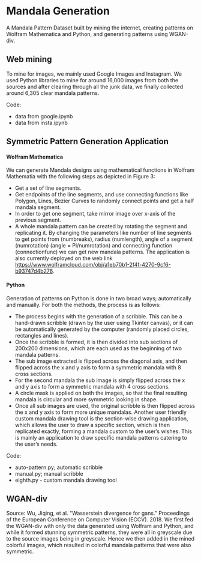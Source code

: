 # Mandala Generation
A Mandala Pattern Dataset built by mining the internet, creating patterns on Wolfram Mathematica and Python, and generating patterns using WGAN-div.

## Web mining
To mine for images, we mainly used Google Images and Instagram. We used Python libraries to mine for around 16,000 images from both the sources and after clearing through all the junk data, we finally collected around 6,305 clear mandala patterns.

Code:
- data from google.ipynb
- data from insta.ipynb

## Symmetric Pattern Generation Application
#### Wolfram Mathematica
We can generate Mandala designs using mathematical functions in Wolfram Mathematia with the following steps as depicted in Figure 3:
- Get a set of line segments. 
- Get endpoints of the line segments, and use connecting functions like Polygon, Lines, Bezier Curves to randomly connect points and get a half mandala segment.
- In order to get one segment, take mirror image over x-axis of the previous segment.
- A whole mandala pattern can be created by rotating the segment and replicating it.
By changing the parameters like number of line segments to get points from (numbreaks), radius (numlength), angle of a segment (numrotation) (angle = Pi/numrotation) and connecting function (connectionfunc) we can get new mandala patterns.
The application is also currently deployed on the web link https://www.wolframcloud.com/obj/a1eb70b1-2f4f-4270-9cf6-b93747d4b276. 

#### Python
Generation of patterns on Python is done in two broad ways; automatically and manually. For both the methods, the process is as follows:
- The process begins with the generation of a scribble. This can be a hand-drawn scribble (drawn by the user using Tkinter canvas), or it can be automatically generated by the computer (randomly placed circles, rectangles and lines). 
- Once the scribble is formed, it is then divided into sub sections of 200x200 dimensions, which are each used as the beginning of two mandala patterns. 
- The sub image extracted is flipped across the diagonal axis, and then flipped across the x and y axis to form a symmetric mandala with 8 cross sections.
- For the second mandala the sub image is simply flipped across the x and y axis to form a symmetric mandala with 4 cross sections.
- A circle mask is applied on both the images, so that the final resulting mandala is circular and more symmetric looking in shape. 
- Once all sub images are used, the original scribble is then flipped across the x and y axis to form more unique mandalas. 
Another user friendly custom mandala drawing tool is the section-wise drawing application, which allows the user to draw a specific section, which is then replicated exactly, forming a mandala custom to the user’s wishes. This is mainly an application to draw specific mandala patterns catering to the user’s needs.

Code: 
- auto-pattern.py; automatic scribble
- manual.py; manual scribble
- eighth.py - custom mandala drawing tool

## WGAN-div
Source: Wu, Jiqing, et al. "Wasserstein divergence for gans." Proceedings of the European Conference on Computer Vision (ECCV). 2018.
We first fed the WGAN-div with only the data generated using Wolfram and Python, and while it formed stunning symmetric patterns, they were all in greyscale due to the source images being in greyscale. Hence we then added in the mined colorful images, which resulted in colorful mandala patterns that were also symmetric.
